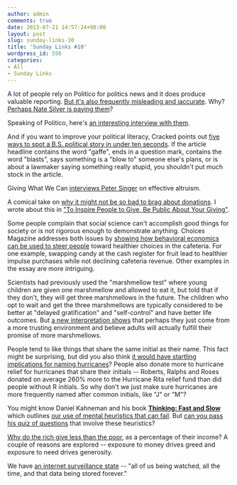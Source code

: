 ```yaml
---
author: admin
comments: true
date: 2013-07-21 14:57:24+00:00
layout: post
slug: sunday-links-10
title: 'Sunday Links #10'
wordpress_id: 556
categories:
- All
- Sunday Links
---
```


A lot of people rely on Politico for politics news and it does produce valuable reporting.  [But it's also frequently misleading and iaccurate](http://themonkeycage.org/2013/06/19/the-pathologies-of-politico/).  Why?  [Perhaps Nate Silver is paying them](http://themonkeycage.org/2013/06/24/my-theory-nate-silver-is-paying-those-politico-guys-to-say-these-silly-things/)?

Speaking of Politico, here's [an interesting interview with them](http://www.newrepublic.com/article/113489/john-f-harris-jim-vandehei-interview-talking-politicos-editors#).

And if you want to improve your political literacy, Cracked points out [five ways to spot a B.S. political story in under ten seconds](http://www.cracked.com/blog/5-ways-to-spot-b.s.-political-story-in-under-10-seconds_p2).  If the article headline contains the word "gaffe", ends in a question mark, contains the word "blasts", says something is a "blow to" someone else's plans, or is about a lawmaker saying something really stupid, you shouldn't put much stock in the article.

Giving What We Can [interviews Peter Singer](http://www.givingwhatwecan.org/blog/2013-06-18/interview-with-peter-singer-part-i) on effective altruism.

A comical take on [why it might not be so bad to brag about donations](http://www.jewcy.com/post/the_other_day_i_gave_1000_to_american_idol_and_you_youre_just_a_piece_of_trash).  I wrote about this in ["To Inspire People to Give, Be Public About Your Giving"](http://www.everydayutilitarian.com/essays/to-inspire-people-to-give-be-public-about-your-giving/).<!-- more -->

Some people complain that social science can't accomplish good things for society or is not rigorous enough to demonstrate anything.  Choices Magazine addresses both issues by [showing how behavioral economics can be used to steer people](http://www.choicesmagazine.org/magazine/article.php?article=87) toward healthier choices in the cafeteria.  For one example, swapping candy at the cash register for fruit lead to healthier impulse purchases while not declining cafeteria revenue.  Other examples in the essay are more intriguing.

Scientists had previously used the "marshmellow test" where young children are given one marshmellow and allowed to eat it, but told that if they don't, they will get three marshmellows in the future.  The children who opt to wait and get the three marshmellows are typically considered to be better at "delayed gratification" and "self-control" and have better life outcomes.  But [a new interpretation shows](http://lesswrong.com/r/lesswrong/lw/hw6/a_new_interpretation_of_the_marshmallow_test/) that perhaps they just come from a more trusting environment and believe adults will actually fulfill their promise of more marshmellows.

People tend to like things that share the same initial as their name.  This fact might be surprising, but did you also think [it would have startling implications for naming hurricanes](http://themonkeycage.org/2013/04/01/smart-hurricane-names-a-policy-intervention-that-costs-almost-nothing-but-should-attract-billions-of-dollars-in-aid/)?  People also donate more to hurricane relief for hurricanes that share their initials -- Roberts, Ralphs and Roses donated on average 260% more to the Hurricane Rita relief fund than did people without R initials.  So why don't we just make sure hurricanes are more frequently named after common initials, like "J" or "M"?

You might know Daniel Kahneman and his book **[Thinking: Fast and Slow]()** which outlines [our use of mental heuristics that can fail](http://www.vanityfair.com/culture/features/2011/12/michael-lewis-201112).  But [can you pass his quiz of questions](http://www.vanityfair.com/business/features/2011/12/kahneman-quiz-201112) that involve these heuristics?

[Why do the rich give less than the poor](http://www.theatlantic.com/magazine/archive/2013/04/why-the-rich-dont-give/309254/), as a percentage of their income?  A couple of reasons are explored -- exposure to money drives greed and exposure to need drives generosity.

We have [an internet surveillance state](http://www.schneier.com/blog/archives/2013/03/our_internet_su.html) -- "all of us being watched, all the time, and that data being stored forever."

